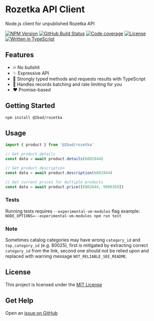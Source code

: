 # Rozetka API Client

Node.js client for unpublished Rozetka API

[![NPM Version](https://img.shields.io/npm/v/@2bad/rozetka)](https://www.npmjs.com/package/@2bad/rozetka)
[![GitHub Build Status](https://github.com/2bad/rozetka/workflows/build/badge.svg)](https://github.com/2BAD/rozetka/actions)
[![Code coverage](https://img.shields.io/codecov/c/github/2BAD/rozetka)](https://codecov.io/gh/2BAD/rozetka)
[![License](https://img.shields.io/npm/l/@2bad/rozetka)](https://www.npmjs.com/package/@2bad/rozetka)
[![Written in TypeScript](https://img.shields.io/github/languages/top/2BAD/rozetka)](https://github.com/2BAD/rozetka/search?l=typescript)

## Features

- 🔥 No bullshit
- ✨ Expressive API
- 💪 Strongly typed methods and requests results with TypeScript
- 🚀 Handles records batching and rate limiting for you
- ❤️ Promise-based

## Getting Started

```console
npm install @2bad/rozetka
```

## Usage

```typescript
import { product } from '@2bad/rozetka'

// Get product details
const data = await product.details(6802844)

// Get product description
const data = await product.description(6802844)

// Get current prices for multiple products
const data = await product.price([6802844, 9906369])
```

### Tests

Running tests requires `--experimental-vm-modules` flag
example: `NODE_OPTIONS=--experimental-vm-modules npm run test`

### Note

Sometimes catalog categories may have wrong `category_id` and `top_category_id` (e.g. 80025), first is mitigated by extracting correct `category_id` from the link, second one should not be relied upon and replaced with warning message `NOT_RELIABLE_SEE_README`.

## License

This project is licensed under the [MIT License](https://github.com/2BAD/rozetka/blob/main/LICENSE)

## Get Help

Open an [issue on GitHub](https://github.com/2bad/rozetka/issues/new)
